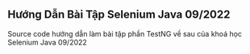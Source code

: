 ## Hướng Dẫn Bài Tập Selenium Java 09/2022
Source code hướng dẫn làm bài tập phần TestNG về sau của khoá học Selenium Java 09/2022
